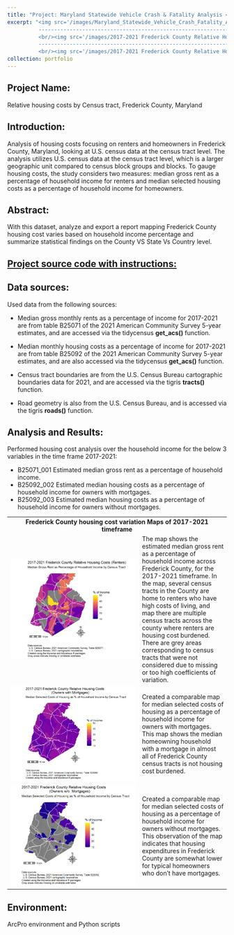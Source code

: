 ```yaml
---
title: "Project: Maryland Statewide Vehicle Crash & Fatality Analysis <br/>"
excerpt: "<img src='/images/Maryland_Statewide_Vehicle_Crash_Fatality_Analysis.png'> <br/>
          ------------------------------------------------------------------------------------------------
          <br/><img src='/images/2017-2021 Frederick County Relative Housing Costs (Owners with Mortgages).png'>  <br/>
          ------------------------------------------------------------------------------------------------
          <br/><img src='/images/2017-2021 Frederick County Relative Housing Costs (Owners wo Mortgages).png'>"
collection: portfolio
---
```


## Project Name: 
Relative housing costs by Census tract, Frederick County, Maryland

## Introduction: 
Analysis of housing costs focusing on renters and homeowners in Frederick County, Maryland, looking at U.S. census data at the census tract level. 
The analysis utilizes U.S. census data at the census tract level, which is a larger geographic unit compared to census block groups and blocks. To gauge housing costs, the study considers two measures: median gross rent as a percentage of household income for renters and median selected housing costs as a percentage of household income for homeowners.

## Abstract: 
With this dataset, analyze and export a report mapping Frederick County housing cost varies based on household income percentage and summarize statistical findings on the County VS State Vs Country level.

## <a href="/_pages/Relative_Housing_Costs_Analysis.html">Project source code with instructions:</a>

## Data sources:
Used data from the following sources: 

 - Median gross monthly rents as a percentage of income for 2017-2021 are from table B25071 of the 2021 American Community Survey 5-year estimates, and are accessed via the tidycensus **get_acs()** function.

 - Median monthly housing costs as a percentage of income for 2017-2021 are from table B25092 of the 2021 American Community Survey 5-year estimates, and are also accessed via the tidycensus **get_acs()** function.

 - Census tract boundaries are from the U.S. Census Bureau cartographic boundaries data for 2021, and are accessed via the tigris **tracts()** function.

 - Road geometry is also from the U.S. Census Bureau, and is accessed via the tigris **roads()** function.

## Analysis and Results:
 Performed housing cost analysis over the household income for the below 3 variables in the time frame 2017-2021:
 
- B25071_001 Estimated median gross rent as a percentage of household income.
- B25092_002 Estimated median housing costs as a percentage of household income for owners with mortgages.
- B25092_003 Estimated median housing costs as a percentage of household income for owners without mortgages.


<table>
      <tr>
          <td colspan='2' align='center'><strong>Frederick County housing cost variation Maps of 2017-2021 timeframe</strong></td>
      </tr>       
       <tr>
          <td width='60%'><img src='/images/2017-2021 Frederick County Relative Housing Costs (Renters).png'> </td>
          <td width='40%'>The map shows the estimated median gross rent as a percentage of household income across Frederick County, for the 2017-2021 timeframe.
                    In the map, several census tracts in the County are home to renters who have high costs of living, and map there are multiple census tracts across the county where renters are housing cost burdened. 
                    There are grey areas corresponding to census tracts that were not considered due to missing or too high coefficients of variation.
           </td>
       </tr>
       <tr>
          <td width='60%'><img src='/images/2017-2021 Frederick County Relative Housing Costs (Owners with Mortgages).png'> </td>
          <td width='40%'>Created a comparable map for median selected costs of housing as a percentage of household income for owners with mortgages.
          This map shows the median homeowning household with a mortgage in almost all of Frederick County census tracts is not housing cost burdened.
           </td>
       </tr>
       <tr>
          <td width='60%'><img src='/images/2017-2021 Frederick County Relative Housing Costs (Owners wo Mortgages).png'></td>
          <td width='40%'>Created a comparable map for median selected costs of housing as a percentage of household income for owners without mortgages. 
          This observation of the map indicates that housing expenditures in Frederick County are somewhat lower for typical homeowners who don’t have mortgages.
           </td>
       </tr>
</table>


## Environment: 
ArcPro environment and Python scripts
